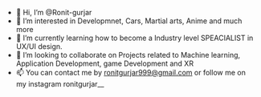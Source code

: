 - 👋 Hi, I’m @Ronit-gurjar
- 👀 I’m interested in Developmnet, Cars, Martial arts, Anime and much more
- 🌱 I’m currently learning how to become a Industry level SPEACIALIST in UX/UI design.
- 💞️ I’m looking to collaborate on Projects related to Machine learning, Application Development, game Development and XR 
- 📫 You can contact me by ronitgurjar999@gmail.com or follow me on my instagram ronitgurjar__

<!---
Ronit-gurjar/Ronit-gurjar is a ✨ special ✨ repository because its `README.md` (this file) appears on your GitHub profile.
You can click the Preview link to take a look at your changes.
--->
